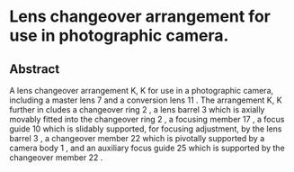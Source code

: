 # Lens changeover arrangement for use in photographic camera.

## Abstract
A lens changeover arrangement K, K for use in a photographic camera, including a master lens 7 and a conversion lens 11 . The arrangement K, K further in cludes a changeover ring 2 , a lens barrel 3 which is axially movably fitted into the changeover ring 2 , a focusing member 17 , a focus guide 10 which is slidably supported, for focusing adjustment, by the lens barrel 3 , a changeover member 22 which is pivotally supported by a camera body 1 , and an auxiliary focus guide 25 which is supported by the changeover member 22 .